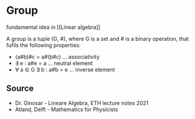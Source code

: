 # Group
fundamental idea in [[Linear algebra]]


A group is a tuple (G, #), where G is a set and # is a binary operation, that fufils the following properties:
- (a#b)#c = a#(b#c) ... associativity
- $\exists$ e : a#e = a ... neutral element
- $\forall$ a $\in$ G $\exists$ b : a#b = e ... inverse element


## Source
- Dr. Ginosar - Lineare Algebra, ETH lecture notes 2021
- Atland, Delft - Mathematics for Physicists
